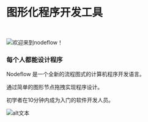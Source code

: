 # 图形化程序开发工具

<br>

![欢迎来到nodeflow！](amWiki/images/logo.png "欢迎来到nodeflow")  

### 每个人都能设计程序
Nodeflow 是一个全新的流程图式的计算机程序开发语言。  

通过简单的图形节点拖拽实现程序设计。  

初学者在10分钟内成为入门的软件开发人员。  

![alt文本](amWiki/editorpic/main.png=400- "Title")

